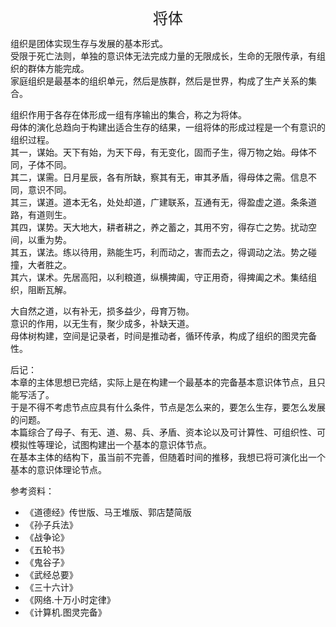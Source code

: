 <center><font size=5>将体</font></center>

组织是团体实现生存与发展的基本形式。<br>
受限于死亡法则，单独的意识体无法完成力量的无限成长，生命的无限传承，有组织的群体方能完成。<br/>
家庭组织是最基本的组织单元，然后是族群，然后是世界，构成了生产关系的集合。<br/>

组织作用于各存在体形成一组有序输出的集合，称之为将体。<br/>
母体的演化总趋向于构建出适合生存的结果，一组将体的形成过程是一个有意识的组织过程。<br/>
其一，谋始。天下有始，为天下母，有无变化，固而子生，得万物之始。母体不同，子体不同。<br/>
其二，谋需。日月星辰，各有所缺，察其有无，审其矛盾，得母体之需。信息不同，意识不同。<br/>
其三，谋道。道本无名，处处却道，广建联系，互通有无，得盈虚之道。条条道路，有道则生。<br/>
其四，谋势。天大地大，耕者耕之，养之蓄之，其用不穷，得存亡之势。扰动空间，以重为势。<br/>
其五，谋法。练以待用，熟能生巧，利而动之，害而去之，得调动之法。势之碰撞，大者胜之。<br/>
其六，谋术。先居高阳，以利粮道，纵横捭阖，守正用奇，得捭阖之术。集结组织，阻断瓦解。<br/>

大自然之道，以有补无，损多益少，母育万物。<br/>
意识的作用，以无生有，聚少成多，补缺天道。<br/>
母体树构建，空间是记录者，时间是推动者，循环传承，构成了组织的图灵完备性。<br/>

后记：<br/>
本章的主体思想已完结，实际上是在构建一个最基本的完备基本意识体节点，且只能写活了。<br/>
于是不得不考虑节点应具有什么条件，节点是怎么来的，要怎么生存，要怎么发展的问题。<br/>
本篇综合了母子、有无、道、易、兵、矛盾、资本论以及可计算性、可组织性、可模拟性等理论，试图构建出一个基本的意识体节点。<br/>
在基本主体的结构下，虽当前不完善，但随着时间的推移，我想已将可演化出一个基本的意识体理论节点。<br/>

参考资料：
* 《道德经》传世版、马王堆版、郭店楚简版
* 《孙子兵法》
* 《战争论》
* 《五轮书》
* 《鬼谷子》
* 《武经总要》
* 《三十六计》
* 《网络.十万小时定律》
* 《计算机.图灵完备》

